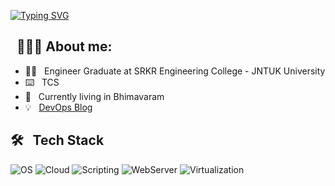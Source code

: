 [![Typing SVG](https://readme-typing-svg.demolab.com?font=Josefin+Sans&size=30&duration=1000&pause=500&color=EC005D&width=400&lines&height=50&lines=Nice+to+Meet+you...%F0%9F%98%83%09;I'm+LOKESH+IRRINKI;Software+Engineer+@TCS)](https://git.io/typing-svg)

## &nbsp; 👨🏻‍💻 About me:

- 👨‍🎓 &nbsp; Engineer Graduate at SRKR Engineering College - JNTUK University
- ⌨️ &nbsp; TCS
- 🌱 &nbsp; Currently living in Bhimavaram
- 💡 &nbsp; [DevOps Blog](https://saitejairrinki.github.io/)


## 🛠 &nbsp; Tech Stack

![OS](https://img.shields.io/badge/Operating%20Systems-Linux%20%7C%20Windows-red)
![Cloud](https://img.shields.io/badge/Cloud%20Platform-AWS-blue)
![Scripting](https://img.shields.io/badge/Scripting-Shell-lemon)
![WebServer](https://img.shields.io/badge/Webserver-Apache%20Server-violet)
![Virtualization](https://img.shields.io/badge/Virtualization-Vagrant-skyblue)



